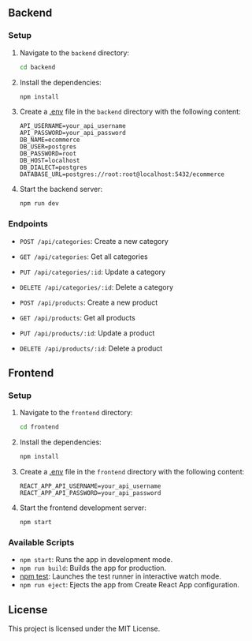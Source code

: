
## Backend

### Setup

1. Navigate to the `backend` directory:
    ```sh
    cd backend
    ```

2. Install the dependencies:
    ```sh
    npm install
    ```

3. Create a [.env](http://_vscodecontentref_/30) file in the `backend` directory with the following content:
    ```properties
    API_USERNAME=your_api_username
    API_PASSWORD=your_api_password
    DB_NAME=ecommerce
    DB_USER=postgres
    DB_PASSWORD=root
    DB_HOST=localhost
    DB_DIALECT=postgres
    DATABASE_URL=postgres://root:root@localhost:5432/ecommerce
    ```

4. Start the backend server:
    ```sh
    npm run dev
    ```

### Endpoints

- `POST /api/categories`: Create a new category
- `GET /api/categories`: Get all categories
- `PUT /api/categories/:id`: Update a category
- `DELETE /api/categories/:id`: Delete a category

- `POST /api/products`: Create a new product
- `GET /api/products`: Get all products
- `PUT /api/products/:id`: Update a product
- `DELETE /api/products/:id`: Delete a product

## Frontend

### Setup

1. Navigate to the `frontend` directory:
    ```sh
    cd frontend
    ```

2. Install the dependencies:
    ```sh
    npm install
    ```

3. Create a [.env](http://_vscodecontentref_/31) file in the `frontend` directory with the following content:
    ```properties
    REACT_APP_API_USERNAME=your_api_username
    REACT_APP_API_PASSWORD=your_api_password
    ```

4. Start the frontend development server:
    ```sh
    npm start
    ```

### Available Scripts

- `npm start`: Runs the app in development mode.
- `npm run build`: Builds the app for production.
- [npm test](http://_vscodecontentref_/32): Launches the test runner in interactive watch mode.
- `npm run eject`: Ejects the app from Create React App configuration.

## License

This project is licensed under the MIT License.
